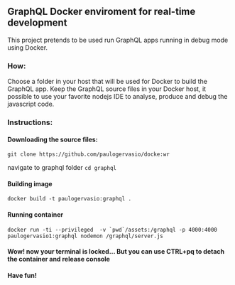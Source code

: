 
## GraphQL Docker enviroment for real-time development

This project pretends to be used run GraphQL apps running in debug mode using Docker.

### How:
Choose a folder in your host that will be used for Docker to build the GraphQL app.
Keep the GraphQL source files in your Docker host, it possible to use your favorite nodejs IDE to analyse, produce and debug the javascript code.


### Instructions:

#### Downloading the source files: 
`git clone https://github.com/paulogervasio/docke:wr`

navigate to graphql folder
`cd graphql`


#### Building image
`docker build -t paulogervasio:graphql .`


#### Running container
```docker run -ti --privileged  -v `pwd`/assets:/graphql -p 4000:4000 paulogervasio1:graphql nodemon /graphql/server.js```



#### Wow! now your terminal is locked...  But you can use CTRL+pq to detach the container and release console

#### Have fun!
